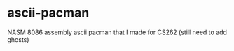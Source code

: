 ascii-pacman
============

NASM 8086 assembly ascii pacman that I made for CS262 (still need to add ghosts)
